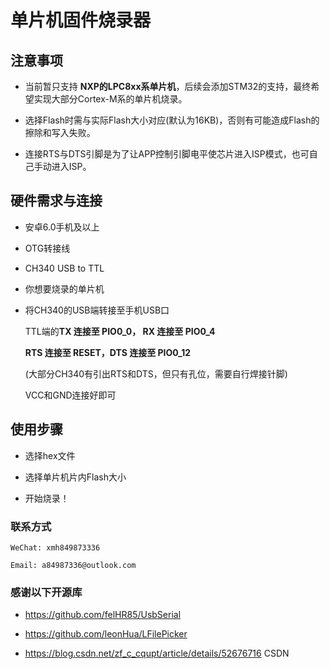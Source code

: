 # 单片机固件烧录器

## 注意事项
  
  - 当前暂只支持 **NXP的LPC8xx系单片机**，后续会添加STM32的支持，最终希望实现大部分Cortex-M系的单片机烧录。
  
  - 选择Flash时需与实际Flash大小对应(默认为16KB)，否则有可能造成Flash的擦除和写入失败。
  
  - 连接RTS与DTS引脚是为了让APP控制引脚电平使芯片进入ISP模式，也可自己手动进入ISP。

## 硬件需求与连接

  - 安卓6.0手机及以上
  
  - OTG转接线
  
  - CH340 USB to TTL
  
  - 你想要烧录的单片机
  
  - 将CH340的USB端转接至手机USB口
  
    TTL端的**TX 连接至 PIO0_0， RX 连接至 PIO0_4**
  
    **RTS 连接至 RESET，DTS 连接至 PIO0_12**
    
    (大部分CH340有引出RTS和DTS，但只有孔位，需要自行焊接针脚)
    
    VCC和GND连接好即可
  
## 使用步骤

  - 选择hex文件
  
  - 选择单片机片内Flash大小
  
  - 开始烧录！
  
  

  
  
  
### 联系方式

    WeChat: xmh849873336
    
    Email: a84987336@outlook.com
    
    
    
### 感谢以下开源库

- https://github.com/felHR85/UsbSerial

- https://github.com/leonHua/LFilePicker

- https://blog.csdn.net/zf_c_cqupt/article/details/52676716 CSDN
